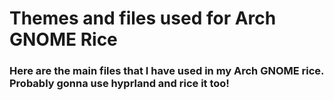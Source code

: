 # Themes and files used for Arch GNOME Rice

### Here are the main files that I have used in my Arch GNOME rice. Probably gonna use hyprland and rice it too!

